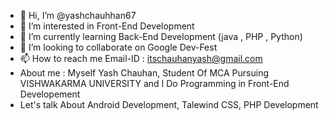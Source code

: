 - 👋 Hi, I’m @yashchauhhan67
- 👀 I’m interested in Front-End Development
- 🌱 I’m currently learning Back-End Development (java , PHP , Python)
- 💞️ I’m looking to collaborate on Google Dev-Fest
- 📫 How to reach me Email-ID : itschauhanyash@gmail.com
-  About me : Myself Yash Chauhan, Student Of MCA Pursuing VISHWAKARMA UNIVERSITY and I Do Programming in Front-End Developement
-  Let's talk About Android Development, Talewind CSS, PHP Development

<!---
yashchauhhan67/yashchauhhan67 is a ✨ special ✨ repository because its `README.md` (this file) appears on your GitHub profile.
You can click the Preview link to take a look at your changes.
--->
